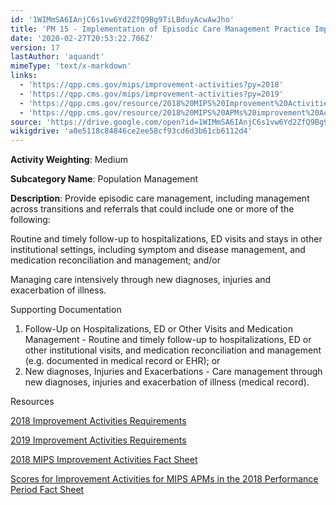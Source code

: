 ```yaml
---
id: '1WIMmSA6IAnjC6s1vw6Yd2ZfQ9Bg9TiLBduyAcwAwJho'
title: 'PM 15 - Implementation of Episodic Care Management Practice Improvements'
date: '2020-02-27T20:53:22.706Z'
version: 17
lastAuthor: 'aquandt'
mimeType: 'text/x-markdown'
links:
  - 'https://qpp.cms.gov/mips/improvement-activities?py=2018'
  - 'https://qpp.cms.gov/mips/improvement-activities?py=2019'
  - 'https://qpp.cms.gov/resource/2018%20MIPS%20Improvement%20Activities%20Fact%20Sheet'
  - 'https://qpp.cms.gov/resource/2018%20MIPS%20APMs%20improvement%20Activities%20scores%20fact%20sheet'
source: 'https://drive.google.com/open?id=1WIMmSA6IAnjC6s1vw6Yd2ZfQ9Bg9TiLBduyAcwAwJho'
wikigdrive: 'a0e5118c84846ce2ee58cf93cd6d3b61cb6112d4'
---
```

**Activity Weighting**: Medium

**Subcategory Name**: Population Management

**Description**: Provide episodic care management, including management across transitions and referrals that could include one or more of the following:

Routine and timely follow-up to hospitalizations, ED visits and stays in other institutional settings, including symptom and disease management, and medication reconciliation and management; and/or

Managing care intensively through new diagnoses, injuries and exacerbation of illness.

Supporting Documentation

1. Follow-Up on Hospitalizations, ED or Other Visits and Medication Management - Routine and timely follow-up to hospitalizations, ED or other institutional visits, and medication reconciliation and management (e.g. documented in medical record or EHR); or
2. New diagnoses, Injuries and Exacerbations - Care management through new diagnoses, injuries and exacerbation of illness (medical record).

Resources

[2018 Improvement Activities Requirements](https://qpp.cms.gov/mips/improvement-activities?py=2018)

[2019 Improvement Activities Requirements](https://qpp.cms.gov/mips/improvement-activities?py=2019)

[2018 MIPS Improvement Activities Fact Sheet](https://qpp.cms.gov/resource/2018%20MIPS%20Improvement%20Activities%20Fact%20Sheet)

[Scores for Improvement Activities for MIPS APMs in the 2018 Performance Period Fact Sheet](https://qpp.cms.gov/resource/2018%20MIPS%20APMs%20improvement%20Activities%20scores%20fact%20sheet)
